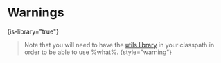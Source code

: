 # Warnings
{is-library="true"}

<snippet id="utils-lib">

> Note that you will need to have the [utils library](https://github.com/darvil82/java-utils) in your classpath in order
> to be able to use %what%.
{style="warning"}

</snippet>